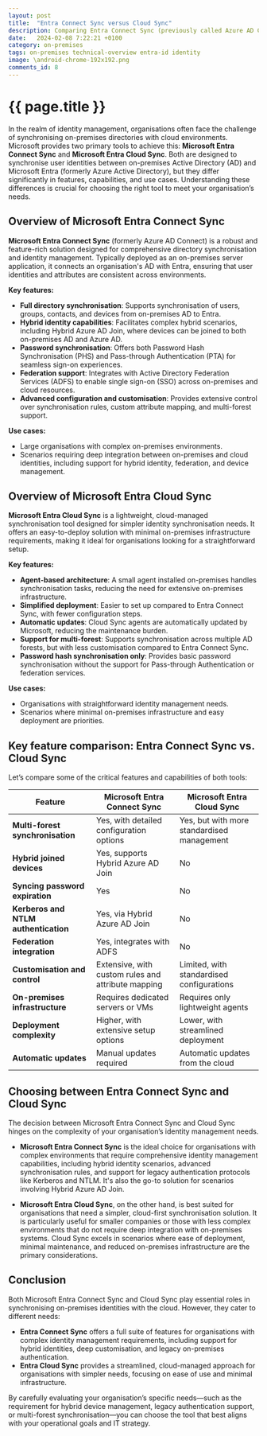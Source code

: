 ```yaml
---
layout: post
title:  "Entra Connect Sync versus Cloud Sync"
description: Comparing Entra Connect Sync (previously called Azure AD Connect) and Entra Cloud Sync. Which one should you use?
date:   2024-02-08 7:22:21 +0100
category: on-premises
tags: on-premises technical-overview entra-id identity
image: \android-chrome-192x192.png
comments_id: 8
---
```

<h1>{{ page.title }}</h1>

In the realm of identity management, organisations often face the challenge of synchronising on-premises directories with cloud environments. Microsoft provides two primary tools to achieve this: **Microsoft Entra Connect Sync** and **Microsoft Entra Cloud Sync**. Both are designed to synchronise user identities between on-premises Active Directory (AD) and Microsoft Entra (formerly Azure Active Directory), but they differ significantly in features, capabilities, and use cases. Understanding these differences is crucial for choosing the right tool to meet your organisation’s needs.

## Overview of Microsoft Entra Connect Sync

**Microsoft Entra Connect Sync** (formerly Azure AD Connect) is a robust and feature-rich solution designed for comprehensive directory synchronisation and identity management. Typically deployed as an on-premises server application, it connects an organisation's AD with Entra, ensuring that user identities and attributes are consistent across environments.

**Key features:**
- **Full directory synchronisation**: Supports synchronisation of users, groups, contacts, and devices from on-premises AD to Entra.
- **Hybrid identity capabilities**: Facilitates complex hybrid scenarios, including Hybrid Azure AD Join, where devices can be joined to both on-premises AD and Azure AD.
- **Password synchronisation**: Offers both Password Hash Synchronisation (PHS) and Pass-through Authentication (PTA) for seamless sign-on experiences.
- **Federation support**: Integrates with Active Directory Federation Services (ADFS) to enable single sign-on (SSO) across on-premises and cloud resources.
- **Advanced configuration and customisation**: Provides extensive control over synchronisation rules, custom attribute mapping, and multi-forest support.

**Use cases:**
- Large organisations with complex on-premises environments.
- Scenarios requiring deep integration between on-premises and cloud identities, including support for hybrid identity, federation, and device management.

## Overview of Microsoft Entra Cloud Sync

**Microsoft Entra Cloud Sync** is a lightweight, cloud-managed synchronisation tool designed for simpler identity synchronisation needs. It offers an easy-to-deploy solution with minimal on-premises infrastructure requirements, making it ideal for organisations looking for a straightforward setup.

**Key features:**
- **Agent-based architecture**: A small agent installed on-premises handles synchronisation tasks, reducing the need for extensive on-premises infrastructure.
- **Simplified deployment**: Easier to set up compared to Entra Connect Sync, with fewer configuration steps.
- **Automatic updates**: Cloud Sync agents are automatically updated by Microsoft, reducing the maintenance burden.
- **Support for multi-forest**: Supports synchronisation across multiple AD forests, but with less customisation compared to Entra Connect Sync.
- **Password hash synchronisation only**: Provides basic password synchronisation without the support for Pass-through Authentication or federation services.

**Use cases:**
- Organisations with straightforward identity management needs.
- Scenarios where minimal on-premises infrastructure and easy deployment are priorities.

## Key feature comparison: Entra Connect Sync vs. Cloud Sync

Let’s compare some of the critical features and capabilities of both tools:

| **Feature**                            | **Microsoft Entra Connect Sync**        | **Microsoft Entra Cloud Sync**             |
|----------------------------------------|-----------------------------------------|--------------------------------------------|
| **Multi-forest synchronisation**       | Yes, with detailed configuration options | Yes, but with more standardised management |
| **Hybrid joined devices**              | Yes, supports Hybrid Azure AD Join      | No                                         |
| **Syncing password expiration**        | Yes                                     | No                                         |
| **Kerberos and NTLM authentication**   | Yes, via Hybrid Azure AD Join           | No                                         |
| **Federation integration**             | Yes, integrates with ADFS               | No                                         |
| **Customisation and control**          | Extensive, with custom rules and attribute mapping | Limited, with standardised configurations  |
| **On-premises infrastructure**         | Requires dedicated servers or VMs       | Requires only lightweight agents           |
| **Deployment complexity**              | Higher, with extensive setup options    | Lower, with streamlined deployment         |
| **Automatic updates**                  | Manual updates required                 | Automatic updates from the cloud           |

## Choosing between Entra Connect Sync and Cloud Sync

The decision between Microsoft Entra Connect Sync and Cloud Sync hinges on the complexity of your organisation’s identity management needs.

- **Microsoft Entra Connect Sync** is the ideal choice for organisations with complex environments that require comprehensive identity management capabilities, including hybrid identity scenarios, advanced synchronisation rules, and support for legacy authentication protocols like Kerberos and NTLM. It's also the go-to solution for scenarios involving Hybrid Azure AD Join.

- **Microsoft Entra Cloud Sync**, on the other hand, is best suited for organisations that need a simpler, cloud-first synchronisation solution. It is particularly useful for smaller companies or those with less complex environments that do not require deep integration with on-premises systems. Cloud Sync excels in scenarios where ease of deployment, minimal maintenance, and reduced on-premises infrastructure are the primary considerations.

## Conclusion

Both Microsoft Entra Connect Sync and Cloud Sync play essential roles in synchronising on-premises identities with the cloud. However, they cater to different needs:

- **Entra Connect Sync** offers a full suite of features for organisations with complex identity management requirements, including support for hybrid identities, deep customisation, and legacy on-premises authentication.
- **Entra Cloud Sync** provides a streamlined, cloud-managed approach for organisations with simpler needs, focusing on ease of use and minimal infrastructure.

By carefully evaluating your organisation’s specific needs—such as the requirement for hybrid device management, legacy authentication support, or multi-forest synchronisation—you can choose the tool that best aligns with your operational goals and IT strategy.
